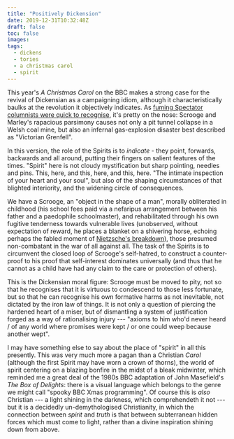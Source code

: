 ```yaml
---
title: "Positively Dickension"
date: 2019-12-31T10:32:48Z
draft: false
toc: false
images:
tags: 
  - dickens
  - tories
  - a christmas carol
  - spirit
---
```

This year's _A Christmas Carol_ on the BBC makes a strong case for the revival of Dickensian as a campaigning idiom, although it characteristically baulks at the revolution it objectively indicates. As [fuming Spectator columnists were quick to recognise](https://blogs.spectator.co.uk/2019/12/bbcs-a-christmas-carol-was-the-victim-of-tub-thumping-lefty-politics), it's pretty on the nose: Scrooge and Marley's rapacious parsimony causes not only a pit tunnel collapse in a Welsh coal mine, but also an infernal gas-explosion disaster best described as "Victorian Grenfell".

In this version, the role of the Spirits is to _indicate_ - they point, forwards, backwards and all around, putting their fingers on salient features of the times. "Spirit" here is not cloudy mystification but sharp pointing, needles and pins. This, here, and this, here, and this, here. "The intimate inspection of your heart and your soul", but also of the shaping circumstances of that blighted interiority, and the widening circle of consequences.

We have a Scrooge, an "object in the shape of a man", morally obliterated in childhood (his school fees paid via a nefaripus arrangement between his father and a paedophile schoolmaster), and rehabilitated through his own fugitive tenderness towards vulnerable lives (unobserved, without expectation of reward, he places a blanket on a shivering horse, echoing perhaps the fabled moment of [Nietzsche's breakdown](https://blog.lareviewofbooks.org/essays/nietzsches-horse/)), those presumed non-combatant in the war of all against all. The task of the Spirits is to circumvent the closed loop of Scrooge's self-hatred, to construct a counter-proof to his proof that self-interest dominates universally (and thus that he cannot as a child have had any claim to the care or protection of others).

This is the Dickensian moral figure: Scrooge must be moved to pity, not so that he recognises that it is virtuous to condescend to those less fortunate, but so that he can recognise his own formative harms as not inevitable, not dictated by the iron law of things. It is not only a question of piercing the hardened heart of a miser, but of dismantling a system of justification forged as a way of rationalising injury --- "axioms to him who'd never heard / of any world where promises were kept / or one could weep because another wept".

I may have something else to say about the place of "spirit" in all this presently. This was very much more a pagan than a Christian _Carol_ (although the first Spirit may have worn a crown of thorns), the world of spirit centering on a blazing bonfire in the midst of a bleak midwinter, which reminded me a great deal of the 1980s BBC adaptation of John Masefield's _The Box of Delights_: there is a visual language which belongs to the genre we might call "spooky BBC Xmas programming". Of course this is _also_ Christian --- a light shining in the darkness, which comprehendeth it not --- but it is a decidedly un-demythologised Christianity, in which the connection between _spirit_ and _truth_ is that between subterranean hidden forces which must come to light, rather than a divine inspiration shining down from above.